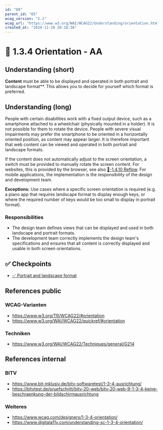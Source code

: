 ```yaml
---
id: "88"
parent_id: "65"
wcag_version: "2.1"
wcag_url: "https://www.w3.org/WAI/WCAG22/Understanding/orientation.html"
created_at: "2019-11-10 20:18:36"
---
```


# 📜 1.3.4 Orientation - AA

## Understanding (short)

**Content** must be able to be displayed and operated in both portrait and landscape format**. This allows you to decide for yourself which format is preferred.

## Understanding (long)

People with certain disabilities work with a fixed output device, such as a smartphone attached to a wheelchair (physically mounted in a holder). It is not possible for them to rotate the device. People with severe visual impairments may prefer the smartphone to be oriented in a horizontally oriented position, as content may appear larger. It is therefore important that web content can be viewed and operated in both portrait and landscape formats.

If the content does not automatically adjust to the screen orientation, a switch must be provided to manually rotate the screen content. For websites, this is provided by the browser, see also [📜-1.4.10 Reflow](/en/wcag/1.4.10-reflow). For mobile applications, the implementation is the responsibility of the design and development team.

**Exceptions:** Use cases where a specific screen orientation is required (e.g. a piano app that requires landscape format to display enough keys, or where the required number of keys would be too small to display in portrait format).

### Responsibilities

- The design team defines views that can be displayed and used in both landscape and portrait formats.
- The development team correctly implements the design team's specifications and ensures that all content is correctly displayed and usable in both screen orientations.

## ✅ Checkpoints

- [✅ Portrait and landscape format](portrait-and-landscape-format)

## References public

### WCAG-Varianten
- <https://www.w3.org/TR/WCAG22/#orientation>
- <https://www.w3.org/WAI/WCAG22/quickref/#orientation>

### Techniken
- <https://www.w3.org/WAI/WCAG22/Techniques/general/G214>

## References internal

### BITV
- <https://www.bit-inklusiv.de/bitv-softwaretest/1-3-4-ausrichtung/>
- <https://bitvtest.de/pruefschritt/bitv-20-web/bitv-20-web-9-1-3-4-keine-beschraenkung-der-bildschirmausrichtung>

### Weiteres
- <https://www.wcag.com/designers/1-3-4-orientation/>
- <https://www.digitala11y.com/understanding-sc-1-3-4-orientation/>
